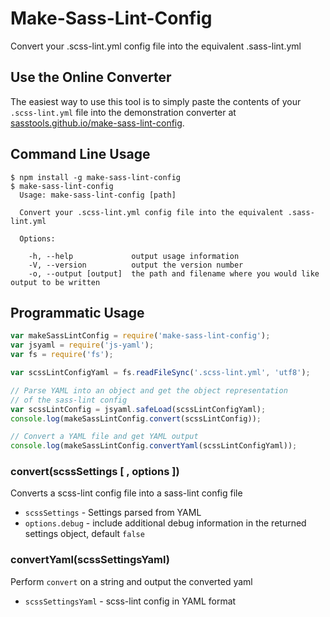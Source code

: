 Make-Sass-Lint-Config
=====================
Convert your .scss-lint.yml config file into the equivalent .sass-lint.yml

Use the Online Converter
---

The easiest way to use this tool is to simply paste the contents of your `.scss-lint.yml` file into the demonstration converter at [sasstools.github.io/make-sass-lint-config](http://sasstools.github.io/make-sass-lint-config/).

Command Line Usage
---

```
$ npm install -g make-sass-lint-config
$ make-sass-lint-config
  Usage: make-sass-lint-config [path]

  Convert your .scss-lint.yml config file into the equivalent .sass-lint.yml

  Options:

    -h, --help             output usage information
    -V, --version          output the version number
    -o, --output [output]  the path and filename where you would like output to be written
```


Programmatic Usage
---
```javascript
var makeSassLintConfig = require('make-sass-lint-config');
var jsyaml = require('js-yaml');
var fs = require('fs');

var scssLintConfigYaml = fs.readFileSync('.scss-lint.yml', 'utf8');

// Parse YAML into an object and get the object representation
// of the sass-lint config
var scssLintConfig = jsyaml.safeLoad(scssLintConfigYaml);
console.log(makeSassLintConfig.convert(scssLintConfig));

// Convert a YAML file and get YAML output
console.log(makeSassLintConfig.convertYaml(scssLintConfigYaml));
```

### convert(scssSettings [ , options ])
Converts a scss-lint config file into a sass-lint config file
- `scssSettings` - Settings parsed from YAML
- `options.debug` - include additional debug information in the returned settings object, default `false`

### convertYaml(scssSettingsYaml)
Perform `convert` on a string and output the converted yaml
- `scssSettingsYaml` - scss-lint config in YAML format

